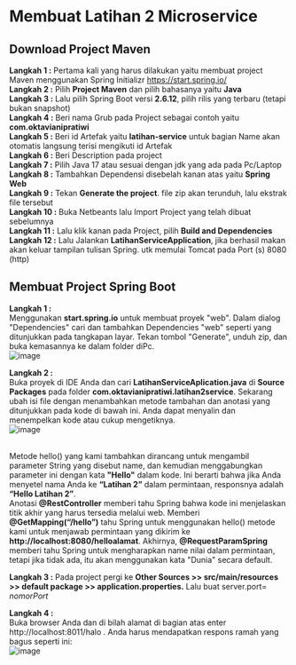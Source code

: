 # Membuat Latihan 2 Microservice 

## Download Project Maven
**Langkah 1 :** Pertama kali yang harus dilakukan yaitu membuat project Maven menggunakan Spring Initializr https://start.spring.io/
<br>**Langkah 2 :** Pilih **Project Maven** dan pilih bahasanya yaitu **Java**
<br>**Langkah 3 :** Lalu pilih Spring Boot versi **2.6.12**, pilih rilis yang terbaru (tetapi bukan snapshot) 
<br>**Langkah 4 :** Beri nama Grub pada Project sebagai contoh yaitu **com.oktavianipratiwi**
<br>**Langkah 5 :** Beri id Artefak yaitu **latihan-service** untuk bagian Name akan otomatis langsung terisi mengikuti id Artefak
<br>**Langkah 6 :** Beri Description pada project
<br>**Langkah 7 :** Pilih Java 17 atau sesuai dengan jdk yang ada pada Pc/Laptop
<br>**Langkah 8 :** Tambahkan Dependensi disebelah kanan atas yaitu **Spring Web**
<br>**Langkah 9 :** Tekan **Generate the project**. file zip akan terunduh, lalu ekstrak file tersebut
<br>**Langkah 10 :** Buka Netbeants lalu Import Project yang telah dibuat sebelumnya
<br>**Langkah 11 :** Lalu klik kanan pada Project, pilih **Build and Dependencies**
<br>**Langkah 12 :** Lalu Jalankan **LatihanServiceApplication**, jika berhasil makan akan keluar tampilan tulisan Spring. utk memulai Tomcat pada Port (s) 8080 (http)

## Membuat Project Spring Boot
**Langkah 1 :**
<br> Menggunakan **start.spring.io** untuk membuat proyek "web". Dalam dialog "Dependencies" cari dan tambahkan Dependencies "web" seperti yang ditunjukkan pada tangkapan layar. Tekan tombol "Generate", unduh zip, dan buka kemasannya ke dalam folder diPc.
<br>![image](https://user-images.githubusercontent.com/113502499/192421018-25a095d6-da28-41b2-a855-0ee6471e635e.png)

**Langkah 2 :**
<br> Buka proyek di IDE Anda dan cari **LatihanServiceAplication.java** di **Source Packages** pada folder **com.oktavianipratiwi.latihan2service**. Sekarang ubah isi file dengan menambahkan metode tambahan dan anotasi yang ditunjukkan pada kode di bawah ini. Anda dapat menyalin dan menempelkan kode atau cukup mengetiknya.
<br>![image](https://user-images.githubusercontent.com/113502499/192435718-e1c4ccd3-8f05-46f9-958a-efc50b79abf2.png)

<br>Metode hello() yang kami tambahkan dirancang untuk mengambil parameter String yang disebut name, dan kemudian menggabungkan parameter ini dengan kata **"Hello"** dalam kode. Ini berarti bahwa jika Anda menyetel nama Anda ke **“Latihan 2”** dalam permintaan, responsnya adalah **“Hello Latihan 2”**.
<br>Anotasi **@RestController** memberi tahu Spring bahwa kode ini menjelaskan titik akhir yang harus tersedia melalui web. Memberi **@GetMapping(“/hello”)** tahu Spring untuk menggunakan hello() metode kami untuk menjawab permintaan yang dikirim ke **http://localhost:8080/helloalamat**. Akhirnya, **@RequestParamSpring** memberi tahu Spring untuk mengharapkan name nilai dalam permintaan, tetapi jika tidak ada, itu akan menggunakan kata "Dunia" secara default.

**Langkah 3 :**
Pada project pergi ke **Other Sources >> src/main/resources >> default package >> application.properties.** Lalu buat server.port= *nomorPort*

**Langkah 4 :**
<br>Buka browser Anda dan di bilah alamat di bagian atas enter http://localhost:8011/halo . Anda harus mendapatkan respons ramah yang bagus seperti ini:
<br>![image](https://user-images.githubusercontent.com/113502499/192455031-9d8fb45b-72c0-4f4f-b538-5c3404fafa6e.png)

